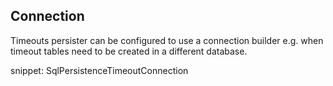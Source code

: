 ## Connection

Timeouts persister can be configured to use a connection builder e.g. when timeout tables need to be created in a different database.

snippet: SqlPersistenceTimeoutConnection
